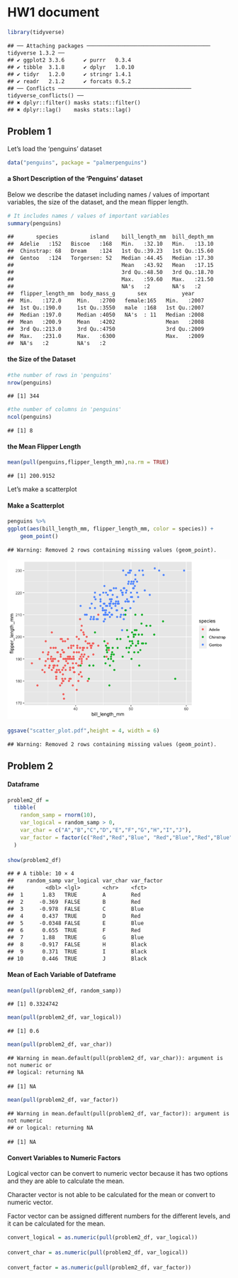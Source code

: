 HW1 document
================

``` r
library(tidyverse)
```

    ## ── Attaching packages ─────────────────────────────────────── tidyverse 1.3.2 ──
    ## ✔ ggplot2 3.3.6      ✔ purrr   0.3.4 
    ## ✔ tibble  3.1.8      ✔ dplyr   1.0.10
    ## ✔ tidyr   1.2.0      ✔ stringr 1.4.1 
    ## ✔ readr   2.1.2      ✔ forcats 0.5.2 
    ## ── Conflicts ────────────────────────────────────────── tidyverse_conflicts() ──
    ## ✖ dplyr::filter() masks stats::filter()
    ## ✖ dplyr::lag()    masks stats::lag()

## Problem 1

Let’s load the ‘penguins’ dataset

``` r
data("penguins", package = "palmerpenguins")
```

#### a Short Description of the ‘Penguins’ dataset

Below we describe the dataset including names / values of important
variables, the size of the dataset, and the mean flipper length.

``` r
# It includes names / values of important variables
summary(penguins)
```

    ##       species          island    bill_length_mm  bill_depth_mm  
    ##  Adelie   :152   Biscoe   :168   Min.   :32.10   Min.   :13.10  
    ##  Chinstrap: 68   Dream    :124   1st Qu.:39.23   1st Qu.:15.60  
    ##  Gentoo   :124   Torgersen: 52   Median :44.45   Median :17.30  
    ##                                  Mean   :43.92   Mean   :17.15  
    ##                                  3rd Qu.:48.50   3rd Qu.:18.70  
    ##                                  Max.   :59.60   Max.   :21.50  
    ##                                  NA's   :2       NA's   :2      
    ##  flipper_length_mm  body_mass_g       sex           year     
    ##  Min.   :172.0     Min.   :2700   female:165   Min.   :2007  
    ##  1st Qu.:190.0     1st Qu.:3550   male  :168   1st Qu.:2007  
    ##  Median :197.0     Median :4050   NA's  : 11   Median :2008  
    ##  Mean   :200.9     Mean   :4202                Mean   :2008  
    ##  3rd Qu.:213.0     3rd Qu.:4750                3rd Qu.:2009  
    ##  Max.   :231.0     Max.   :6300                Max.   :2009  
    ##  NA's   :2         NA's   :2

#### the Size of the Dataset

``` r
#the number of rows in 'penguins'
nrow(penguins)
```

    ## [1] 344

``` r
#the number of columns in 'penguins'
ncol(penguins)
```

    ## [1] 8

#### the Mean Flipper Length

``` r
mean(pull(penguins,flipper_length_mm),na.rm = TRUE)
```

    ## [1] 200.9152

Let’s make a scatterplot

#### Make a Scatterplot

``` r
penguins %>%
ggplot(aes(bill_length_mm, flipper_length_mm, color = species)) +
    geom_point()
```

    ## Warning: Removed 2 rows containing missing values (geom_point).

![](p8105_hw1_bh2849_files/figure-gfm/unnamed-chunk-5-1.png)<!-- -->

``` r
ggsave("scatter_plot.pdf",height = 4, width = 6)
```

    ## Warning: Removed 2 rows containing missing values (geom_point).

## Problem 2

#### Dataframe

``` r
problem2_df = 
  tibble(
    random_samp = rnorm(10),
    var_logical = random_samp > 0,
    var_char = c("A","B","C","D","E","F","G","H","I","J"),
    var_factor = factor(c("Red","Red","Blue", "Red","Blue","Red","Blue", "Black","Black","Black"))
  )

show(problem2_df)
```

    ## # A tibble: 10 × 4
    ##    random_samp var_logical var_char var_factor
    ##          <dbl> <lgl>       <chr>    <fct>     
    ##  1      1.83   TRUE        A        Red       
    ##  2     -0.369  FALSE       B        Red       
    ##  3     -0.978  FALSE       C        Blue      
    ##  4      0.437  TRUE        D        Red       
    ##  5     -0.0348 FALSE       E        Blue      
    ##  6      0.655  TRUE        F        Red       
    ##  7      1.88   TRUE        G        Blue      
    ##  8     -0.917  FALSE       H        Black     
    ##  9      0.371  TRUE        I        Black     
    ## 10      0.446  TRUE        J        Black

#### Mean of Each Variable of Dateframe

``` r
mean(pull(problem2_df, random_samp))
```

    ## [1] 0.3324742

``` r
mean(pull(problem2_df, var_logical))
```

    ## [1] 0.6

``` r
mean(pull(problem2_df, var_char))
```

    ## Warning in mean.default(pull(problem2_df, var_char)): argument is not numeric or
    ## logical: returning NA

    ## [1] NA

``` r
mean(pull(problem2_df, var_factor))
```

    ## Warning in mean.default(pull(problem2_df, var_factor)): argument is not numeric
    ## or logical: returning NA

    ## [1] NA

#### Convert Variables to Numeric Factors

Logical vector can be convert to numeric vector because it has two
options and they are able to calculate the mean.

Character vector is not able to be calculated for the mean or convert to
numeric vector.

Factor vector can be assigned different numbers for the different
levels, and it can be calculated for the mean.

``` r
convert_logical = as.numeric(pull(problem2_df, var_logical))

convert_char = as.numeric(pull(problem2_df, var_logical))

convert_factor = as.numeric(pull(problem2_df, var_factor))
```

